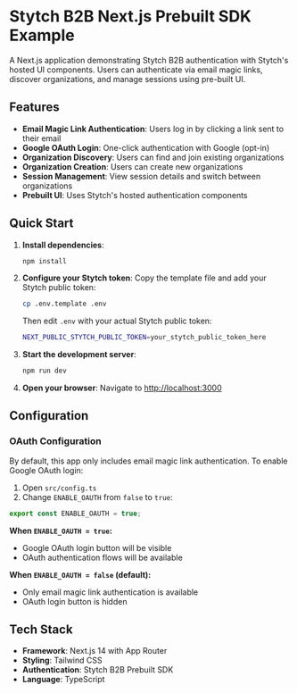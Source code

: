 # Stytch B2B Next.js Prebuilt SDK Example

A Next.js application demonstrating Stytch B2B authentication with Stytch's hosted UI components. Users can authenticate via email magic links, discover organizations, and manage sessions using pre-built UI.

## Features

- **Email Magic Link Authentication**: Users log in by clicking a link sent to their email
- **Google OAuth Login**: One-click authentication with Google (opt-in)
- **Organization Discovery**: Users can find and join existing organizations
- **Organization Creation**: Users can create new organizations
- **Session Management**: View session details and switch between organizations
- **Prebuilt UI**: Uses Stytch's hosted authentication components

## Quick Start

1. **Install dependencies**:

   ```bash
   npm install
   ```

2. **Configure your Stytch token**:
   Copy the template file and add your Stytch public token:

   ```bash
   cp .env.template .env
   ```

   Then edit `.env` with your actual Stytch public token:

   ```bash
   NEXT_PUBLIC_STYTCH_PUBLIC_TOKEN=your_stytch_public_token_here
   ```

3. **Start the development server**:

   ```bash
   npm run dev
   ```

4. **Open your browser**:
   Navigate to [http://localhost:3000](http://localhost:3000)

## Configuration

### OAuth Configuration

By default, this app only includes email magic link authentication. To enable Google OAuth login:

1. Open `src/config.ts`
2. Change `ENABLE_OAUTH` from `false` to `true`:

```typescript
export const ENABLE_OAUTH = true;
```

**When `ENABLE_OAUTH = true`:**

- Google OAuth login button will be visible
- OAuth authentication flows will be available

**When `ENABLE_OAUTH = false` (default):**

- Only email magic link authentication is available
- OAuth login button is hidden

## Tech Stack

- **Framework**: Next.js 14 with App Router
- **Styling**: Tailwind CSS
- **Authentication**: Stytch B2B Prebuilt SDK
- **Language**: TypeScript
